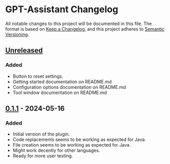 <!-- Keep a Changelog guide -> https://keepachangelog.com -->

# GPT-Assistant Changelog

All notable changes to this project will be documented in this file.
The format is based on [Keep a Changelog](https://keepachangelog.com/en/1.1.0/),
and this project adheres to [Semantic Versioning](https://semver.org/spec/v2.0.0.html).

## [Unreleased]

### Added
- Button to reset settings.
- Getting started documentation on README.md
- Configuration options documentation on README.md
- Tool window documentation on README.md

## [0.1.1] - 2024-05-16

### Added

- Initial version of the plugin.
- Code replacements seems to be working as expected for Java.
- File creation seems to be working as expected for Java.
- Might work decently for other languages.
- Ready for more user testing.

[Unreleased]: https://github.com/Feddericokz/GPT-Assistant/compare/v0.1.1...HEAD
[0.1.1]: https://github.com/Feddericokz/GPT-Assistant/commits/v0.1.1
